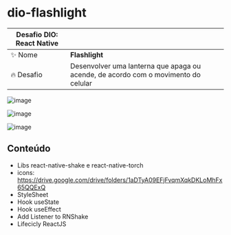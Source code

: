 # dio-flashlight



| Desafio DIO: React Native|     |
| -----------------------  | --- |
| ✨ Nome        | **Flashlight**
|  🔥 Desafio | Desenvolver uma lanterna que apaga ou acende, de acordo com o movimento do celular

![image](https://user-images.githubusercontent.com/28990749/165650549-07daaabe-15fa-432e-9146-71bae90e43b0.png)

![image](https://user-images.githubusercontent.com/28990749/165650568-afdd77ea-fa79-488c-ac0b-13c9ecce847c.png)

![image](https://user-images.githubusercontent.com/79259481/176777526-089b9d6f-0e72-4fa1-a988-ef0e2d150e16.png)


## Conteúdo 

- Libs react-native-shake e react-native-torch
- icons: https://drive.google.com/drive/folders/1aDTyA09EFjFvqmXqkDKLoMhFx65QQExQ
- StyleSheet
- Hook useState
- Hook useEffect
- Add Listener to RNShake
- Lifecicly ReactJS

